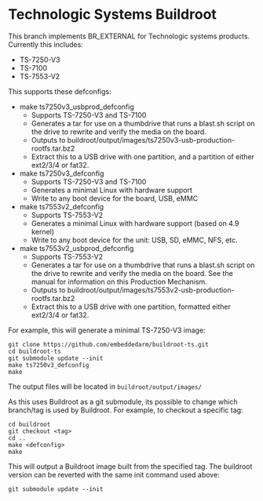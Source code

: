 
# Technologic Systems Buildroot

This branch implements BR_EXTERNAL for Technologic systems products.  Currently this includes:

* TS-7250-V3
* TS-7100
* TS-7553-V2

This supports these defconfigs:
* make ts7250v3_usbprod_defconfig
	* Supports TS-7250-V3 and TS-7100
	* Generates a tar for use on a thumbdrive that runs a blast.sh script on the drive to rewrite and verify the media on the board.
	* Outputs to buildroot/output/images/ts7250v3-usb-production-rootfs.tar.bz2
	* Extract this to a USB drive with one partition, and a partition of either ext2/3/4 or fat32.
* make ts7250v3_defconfig
	* Supports TS-7250-V3 and TS-7100
	* Generates a minimal Linux with hardware support
	* Write to any boot device for the board, USB, eMMC
* make ts7553v2_defconfig
	* Supports TS-7553-V2
	* Generates a minimal Linux with hardware support (based on 4.9 kernel)
	* Write to any boot device for the unit: USB, SD, eMMC, NFS, etc.
* make ts7553v2_usbprod_defconfig
	* Supports TS-7553-V2
	* Generates a tar for use on a thumbdrive that runs a blast.sh script on the drive to rewrite and verify the media on the board. See the manual for information on this Production Mechanism.
	* Outputs to buildroot/output/images/ts7553v2-usb-production-rootfs.tar.bz2
	* Extract this to a USB drive with one partition, formatted either ext2/3/4 or fat32.


For example, this will generate a minimal TS-7250-V3 image:

    git clone https://github.com/embeddedarm/buildroot-ts.git
    cd buildroot-ts
    git submodule update --init
    make ts7250v3_defconfig
    make

The output files will be located in `buildroot/output/images/`


As this uses Buildroot as a git submodule, its possible to change which branch/tag is used by Buildroot. For example, to checkout a specific tag:

    cd buildroot
    git checkout <tag>
    cd ..
    make <defconfig>
    make

This will output a Buildroot image built from the specified tag. The buildroot version can be reverted with the same init command used above:

    git submodule update --init
